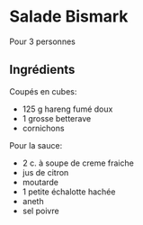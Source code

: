 # Salade Bismark
Pour 3 personnes

## Ingrédients
Coupés en cubes: 
- 125 g hareng fumé doux
- 1 grosse betterave
- cornichons

Pour la sauce: 
- 2 c. à soupe de creme fraiche
- jus de citron
- moutarde
- 1 petite échalotte hachée
- aneth
- sel poivre
